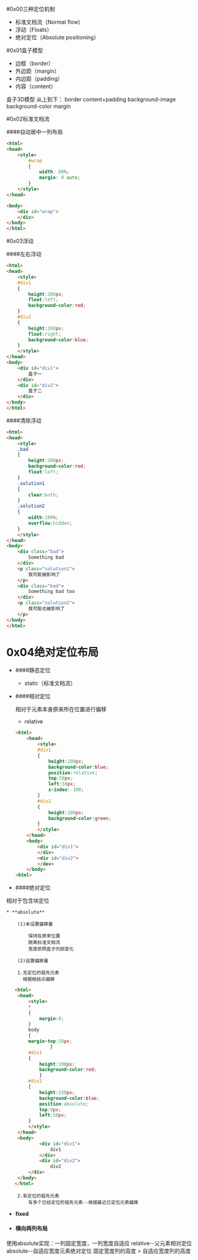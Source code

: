 #0x00三种定位机制

* 标准文档流（Normal flow）
* 浮动（Floats）
* 绝对定位（Absolute positioning）

#0x01盒子模型

* 边框（border）
* 外边距（margin）
* 内边距（padding）
* 内容（content）

盒子3D模型
从上到下：
border
content+padding
background-image
background-color
margin

#0x02标准文档流

####自动居中一列布局

```html
<html>
<head>
    <style>
        #wrap
        {
            width: 80%;
            margin: 0 auto;
        }    
    </style>
</head>

<body>
    <div id="wrap">
    </div>
</body>
</html>
```

#0x03浮动

####左右浮动

```html
<html>
<head>
    <style>
    #div1
    {
        height:200px;
        float:left;
        background-color:red;
    }
    #div2
    {
        height:200px;
        float:right;
        background-color:blue;
    }
    </style>
</head>
<body>
    <div id="div1">
        盒子一
    </div>
    <div id="div2">
        盒子二
    </div>
</body>
</html>
```

####清除浮动

```html
<html>
<head>
    <style>
    .bad
    {
        height:200px;
        background-color:red;
        float:left;
    }
    .solution1
    {
        clear:both;
    }
    .solution2
    {
        width:100%;
        overflow:hidden;
    }    
    </style>
</head>
<body>
    <div class="bad">
        Something bad
    </div>
    <p class="solution1">
        我可能被影响了
    </p>
    <div class="bad">
        Something bad too
    </div>
    <p class="solution2">
        我可能也被影响了
    </p>
</body>
</html>
```

# 0x04绝对定位布局

* ####静态定位
    * static（标准文档流）
* ####相对定位

    相对于元素本身原来所在位置进行偏移

    * relative
    
    ```html
    <html>
        <head>
            <style>
            #div1
            {
                height:200px;
                background-color:blue;
                position:relative;
                top:50px;
                left:50px;
                z-index:-100;
            }
            #div2
            {
                height:100px;
                background-color:green;
            }
            </style>
        </head>
        <body>
            <div id="div1">
            </div>
            <div id="div2">
            </dev>
        </body>
    <html>
    ```
* ####绝对定位
    
相对于包含块定位
    
    * **absolute**
        
        (1)未设置偏移量

            保持在原来位置
            脱离标准文档流
            宽度依照盒子内部变化
            
        (2)设置偏移量
            
        1.无定位的祖先元素
          根据根结点偏移
      
```html
   <html>
	<head>
	    <style>
		* 
		{
		    margin:0;
		}
		body 
		{
		margin-top:10px;
                }
		#div1 
		{
		    height:100px;
		    background-color:red;
    		}
		#div2 
		{
		    height:150px;
		    background-color:blue;
		    position:absolute;
		    top:0px;
		    left:50px;
		}
	    </style>
	</head>
	<body>
            <div id="div1">
                div1
            </div>
            <div id="div2">
                div2
	    </div>
	</body>
   </html>
```
        2.有定位的祖先元素
            有多个已经定位的祖先元素--根据最近已定位元素偏移
            
            
   * **fixed**
    
* #### 横向两列布局

使用absolute实现：一列固定宽度，一列宽度自适应
    relative--父元素相对定位
    absolute--自适应宽度元素绝对定位
    固定宽度列的高度 > 自适应宽度列的高度
    
    